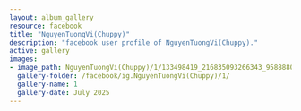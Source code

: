 ```yaml
---
layout: album_gallery
resource: facebook
title: "NguyenTuongVi(Chuppy)"
description: "facebook user profile of NguyenTuongVi(Chuppy)."
active: gallery
images:
- image_path: NguyenTuongVi(Chuppy)/1/133498419_216835093266343_958888057217507947_n.jpg
  gallery-folder: /facebook/ig.NguyenTuongVi(Chuppy)/1/
  gallery-name: 1
  gallery-date: July 2025
---
```

